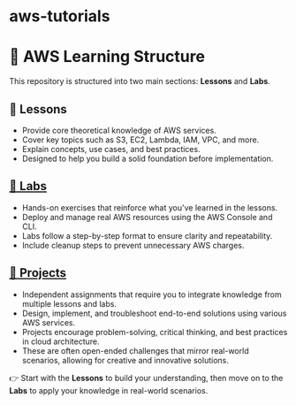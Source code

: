 # aws-tutorials
# 📘 AWS Learning Structure

This repository is structured into two main sections: **Lessons** and **Labs**.

## 📖 Lessons
- Provide core theoretical knowledge of AWS services.
- Cover key topics such as S3, EC2, Lambda, IAM, VPC, and more.
- Explain concepts, use cases, and best practices.
- Designed to help you build a solid foundation before implementation.

## [🧪 Labs](./Labs/README.md)
- Hands-on exercises that reinforce what you've learned in the lessons.
- Deploy and manage real AWS resources using the AWS Console and CLI.
- Labs follow a step-by-step format to ensure clarity and repeatability.
- Include cleanup steps to prevent unnecessary AWS charges.

## [🧪 Projects](./Projects/README.md)

- Independent assignments that require you to integrate knowledge from multiple lessons and labs. 
- Design, implement, and troubleshoot end-to-end solutions using various AWS services. 
- Projects encourage problem-solving, critical thinking, and best practices in cloud architecture. 
- These are often open-ended challenges that mirror real-world scenarios, allowing for creative and innovative solutions.

👉 Start with the **Lessons** to build your understanding, then move on to the **Labs** to apply your knowledge in real-world scenarios.
